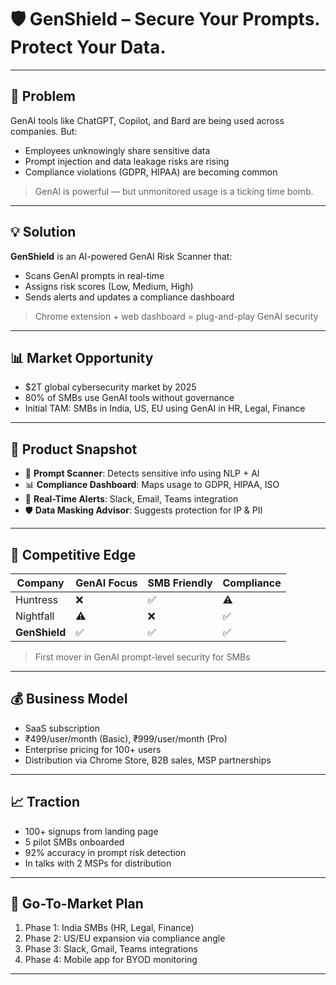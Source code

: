 # 🛡️ GenShield – Secure Your Prompts. Protect Your Data.

---

## 🚨 Problem

GenAI tools like ChatGPT, Copilot, and Bard are being used across companies. But:

- Employees unknowingly share sensitive data
- Prompt injection and data leakage risks are rising
- Compliance violations (GDPR, HIPAA) are becoming common

> GenAI is powerful — but unmonitored usage is a ticking time bomb.

---

## 💡 Solution

**GenShield** is an AI-powered GenAI Risk Scanner that:

- Scans GenAI prompts in real-time
- Assigns risk scores (Low, Medium, High)
- Sends alerts and updates a compliance dashboard

> Chrome extension + web dashboard = plug-and-play GenAI security

---

## 📊 Market Opportunity

- $2T global cybersecurity market by 2025
- 80% of SMBs use GenAI tools without governance
- Initial TAM: SMBs in India, US, EU using GenAI in HR, Legal, Finance

---

## 🧩 Product Snapshot

- 🧠 **Prompt Scanner**: Detects sensitive info using NLP + AI
- 📊 **Compliance Dashboard**: Maps usage to GDPR, HIPAA, ISO
- 🚨 **Real-Time Alerts**: Slack, Email, Teams integration
- 🛡️ **Data Masking Advisor**: Suggests protection for IP & PII

---

## 🥊 Competitive Edge

| Company     | GenAI Focus | SMB Friendly | Compliance |
|-------------|-------------|--------------|------------|
| Huntress    | ❌          | ✅           | ⚠️         |
| Nightfall   | ⚠️          | ❌           | ✅         |
| **GenShield** | ✅          | ✅           | ✅         |

> First mover in GenAI prompt-level security for SMBs

---

## 💰 Business Model

- SaaS subscription
- ₹499/user/month (Basic), ₹999/user/month (Pro)
- Enterprise pricing for 100+ users
- Distribution via Chrome Store, B2B sales, MSP partnerships

---

## 📈 Traction

- 100+ signups from landing page
- 5 pilot SMBs onboarded
- 92% accuracy in prompt risk detection
- In talks with 2 MSPs for distribution

---

## 🚀 Go-To-Market Plan

1. Phase 1: India SMBs (HR, Legal, Finance)
2. Phase 2: US/EU expansion via compliance angle
3. Phase 3: Slack, Gmail, Teams integrations
4. Phase 4: Mobile app for BYOD monitoring

---
